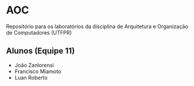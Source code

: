 # AOC
Repositório para os laboratórios da disciplina de Arquitetura e Organização de Computadores (UTFPR)

## Alunos (Equipe 11)
 - João Zanlorensi
 - Francisco Miamoto
 - Luan Roberto
